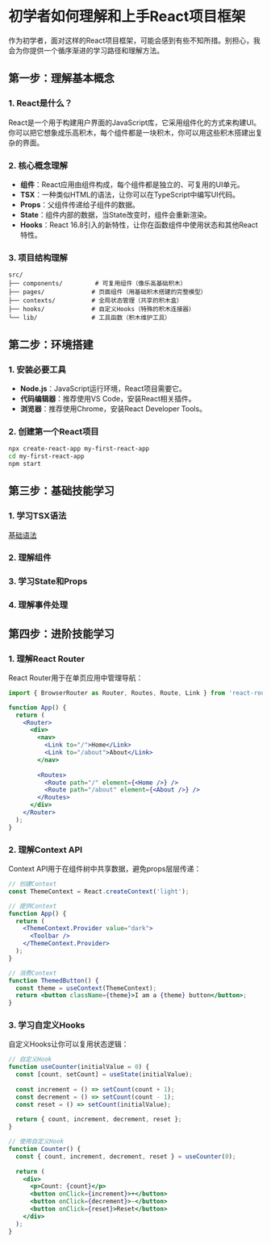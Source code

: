 # 初学者如何理解和上手React项目框架

作为初学者，面对这样的React项目框架，可能会感到有些不知所措。别担心，我会为你提供一个循序渐进的学习路径和理解方法。

## 第一步：理解基本概念

### 1. React是什么？

React是一个用于构建用户界面的JavaScript库，它采用组件化的方式来构建UI。你可以把它想象成乐高积木，每个组件都是一块积木，你可以用这些积木搭建出复杂的界面。

### 2. 核心概念理解

- **组件**：React应用由组件构成，每个组件都是独立的、可复用的UI单元。
- **TSX**：一种类似HTML的语法，让你可以在TypeScript中编写UI代码。
- **Props**：父组件传递给子组件的数据。
- **State**：组件内部的数据，当State改变时，组件会重新渲染。
- **Hooks**：React 16.8引入的新特性，让你在函数组件中使用状态和其他React特性。

### 3. 项目结构理解

```
src/
├── components/         # 可复用组件（像乐高基础积木）
├── pages/             # 页面组件（用基础积木搭建的完整模型）
├── contexts/          # 全局状态管理（共享的积木盒）
├── hooks/             # 自定义Hooks（特殊的积木连接器）
└── lib/               # 工具函数（积木维护工具）
```

## 第二步：环境搭建

### 1. 安装必要工具

- **Node.js**：JavaScript运行环境，React项目需要它。
- **代码编辑器**：推荐使用VS Code，安装React相关插件。
- **浏览器**：推荐使用Chrome，安装React Developer Tools。

### 2. 创建第一个React项目

```bash
npx create-react-app my-first-react-app
cd my-first-react-app
npm start
```

## 第三步：基础技能学习

### 1. 学习TSX语法
[基础语法](./TSX基础语法.md)


### 2. 理解组件



### 3. 学习State和Props




### 4. 理解事件处理


## 第四步：进阶技能学习

### 1. 理解React Router

React Router用于在单页应用中管理导航：

```jsx
import { BrowserRouter as Router, Routes, Route, Link } from 'react-router-dom';

function App() {
  return (
    <Router>
      <div>
        <nav>
          <Link to="/">Home</Link>
          <Link to="/about">About</Link>
        </nav>
        
        <Routes>
          <Route path="/" element={<Home />} />
          <Route path="/about" element={<About />} />
        </Routes>
      </div>
    </Router>
  );
}
```

### 2. 理解Context API

Context API用于在组件树中共享数据，避免props层层传递：

```jsx
// 创建Context
const ThemeContext = React.createContext('light');

// 提供Context
function App() {
  return (
    <ThemeContext.Provider value="dark">
      <Toolbar />
    </ThemeContext.Provider>
  );
}

// 消费Context
function ThemedButton() {
  const theme = useContext(ThemeContext);
  return <button className={theme}>I am a {theme} button</button>;
}
```

### 3. 学习自定义Hooks

自定义Hooks让你可以复用状态逻辑：

```jsx
// 自定义Hook
function useCounter(initialValue = 0) {
  const [count, setCount] = useState(initialValue);
  
  const increment = () => setCount(count + 1);
  const decrement = () => setCount(count - 1);
  const reset = () => setCount(initialValue);
  
  return { count, increment, decrement, reset };
}

// 使用自定义Hook
function Counter() {
  const { count, increment, decrement, reset } = useCounter(0);
  
  return (
    <div>
      <p>Count: {count}</p>
      <button onClick={increment}>+</button>
      <button onClick={decrement}>-</button>
      <button onClick={reset}>Reset</button>
    </div>
  );
}
```


